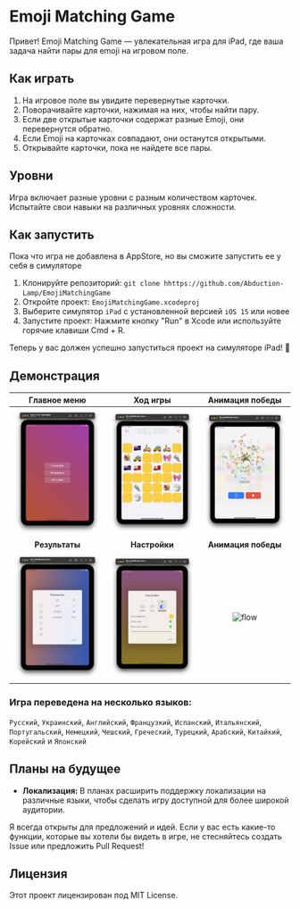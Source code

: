 # Emoji Matching Game

Привет! Emoji Matching Game — увлекательная игра для iPad, где ваша задача найти пары для emoji на игровом поле.

## Как играть

1. На игровое поле вы увидите перевернутые карточки.
2. Поворачивайте карточки, нажимая на них, чтобы найти пару.
3. Если две открытые карточки содержат разные Emoji, они перевернутся обратно.
4. Если Emoji на карточках совпадают, они останутся открытыми.
5. Открывайте карточки, пока не найдете все пары.

## Уровни

Игра включает разные уровни с разным количеством карточек. Испытайте свои навыки на различных уровнях сложности.

## Как запустить

Пока что игра не добавлена в AppStore, но вы сможите запустить ее у себя в симуляторе

1. Клонируйте репозиторий: `git clone hhttps://github.com/Abduction-Lamp/EmojiMatchingGame`
2. Откройте проект: `EmojiMatchingGame.xcodeproj`
3. Выберите симулятор `iPad` с установленной версией `iOS 15` или новее
4. Запустите проект: Нажмите кнопку "Run" в Xcode или используйте горячие клавиши Cmd + R.

Теперь у вас должен успешно запуститься проект на симуляторе iPad! 🎉

## Демонстрация

|Главное меню|Ход игры|Анимация победы|
|:-:|:-:|:-:|
|<img src="Screenshots/1.png" alt="Игра">|<img src="Screenshots/2.png" alt="Игра">|<img src="Screenshots/3.png" alt="Салют">|
|**Результаты**|**Настройки**|**Анимация победы**|
|<img src="Screenshots/4.png" alt="Результаты">|<img src="Screenshots/5.png" alt="Настройки">|<img src="Screenshots/flow.gif" alt="flow">|

### Игра переведена на несколько языков:

`Русский`, `Украинский`, `Английский`, `Французкий`, `Испанский`, `Итальянский`, `Португальский`, `Немецкий`, `Чешский`, `Греческий`, `Турецкий`, `Арабский`, `Китайкий`, `Корейский` и `Японский`

## Планы на будущее

- **Локализация:**
  В планах расширить поддержку локализации на различные языки, чтобы сделать игру доступной для более широкой аудитории.

Я всегда открыты для предложений и идей. Если у вас есть какие-то функции, которые вы хотели бы видеть в игре, не стесняйтесь создать Issue или предложить Pull Request!

## Лицензия

Этот проект лицензирован под MIT License.
